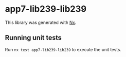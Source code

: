 # app7-lib239-lib239

This library was generated with [Nx](https://nx.dev).

## Running unit tests

Run `nx test app7-lib239-lib239` to execute the unit tests.
